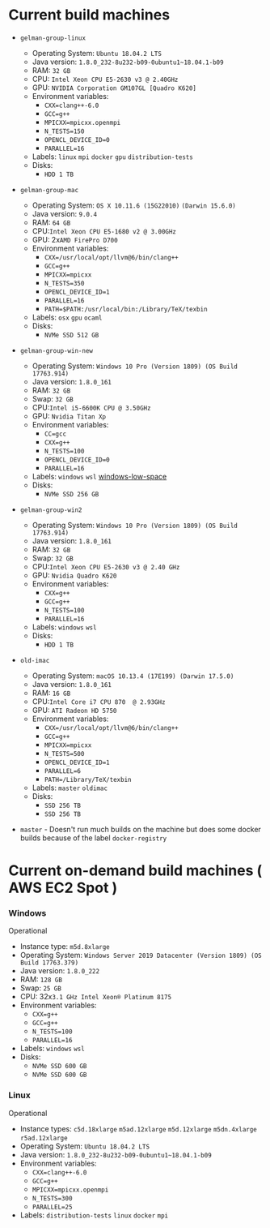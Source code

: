 # Current build machines

- `gelman-group-linux`
    - Operating System: `Ubuntu 18.04.2 LTS`
    - Java version: `1.8.0_232-8u232-b09-0ubuntu1~18.04.1-b09`
    - RAM: `32 GB`
    - CPU: `Intel Xeon CPU E5-2630 v3 @ 2.40GHz`
    - GPU: `NVIDIA Corporation GM107GL [Quadro K620]`
    - Environment variables:
        - `CXX=clang++-6.0`
        - `GCC=g++`
        - `MPICXX=mpicxx.openmpi`
        - `N_TESTS=150`
        - `OPENCL_DEVICE_ID=0`
        - `PARALLEL=16`
    - Labels: `linux` `mpi` `docker` `gpu` `distribution-tests`
    - Disks:
        - `HDD 1 TB`
        
- `gelman-group-mac`
    - Operating System: `OS X 10.11.6 (15G22010)` `(Darwin 15.6.0)`
    - Java version: `9.0.4`
    - RAM: `64 GB`
    - CPU:`Intel Xeon CPU E5-1680 v2 @ 3.00GHz`
    - GPU: 2x`AMD FirePro D700`
    - Environment variables:
        - `CXX=/usr/local/opt/llvm@6/bin/clang++`
        - `GCC=g++`
        - `MPICXX=mpicxx`
        - `N_TESTS=350`
        - `OPENCL_DEVICE_ID=1`
        - `PARALLEL=16`
        - `PATH=$PATH:/usr/local/bin:/Library/TeX/texbin`
    - Labels: `osx` `gpu` `ocaml`
    - Disks:
        - `NVMe SSD 512 GB`
        
- `gelman-group-win-new`
    - Operating System: `Windows 10 Pro (Version 1809) (OS Build 17763.914)`
    - Java version: `1.8.0_161`
    - RAM: `32 GB`
    - Swap: `32 GB`
    - CPU:`Intel i5-6600K CPU @ 3.50GHz`
    - GPU: `Nvidia Titan Xp`
    - Environment variables:
        - `CC=gcc`
        - `CXX=g++`
        - `N_TESTS=100`
        - `OPENCL_DEVICE_ID=0`
        - `PARALLEL=16`
    - Labels: `windows` `wsl` [windows-low-space](https://jenkins.mc-stan.org/job/Clean-windows-workdir/)
    - Disks:
        - `NVMe SSD 256 GB`
        
- `gelman-group-win2`
    - Operating System: `Windows 10 Pro (Version 1809) (OS Build 17763.914)`
    - Java version: `1.8.0_161`
    - RAM: `32 GB`
    - Swap: `32 GB`
    - CPU:`Intel Xeon CPU E5-2630 v3 @ 2.40 GHz`
    - GPU: `Nvidia Quadro K620`
    - Environment variables:
        - `CXX=g++`
        - `GCC=g++`
        - `N_TESTS=100`
        - `PARALLEL=16`
    - Labels: `windows` `wsl`
    - Disks:
        - `HDD 1 TB`

- `old-imac`
    - Operating System: `macOS 10.13.4 (17E199) (Darwin 17.5.0)`
    - Java version: `1.8.0_161`
    - RAM: `16 GB`
    - CPU:`Intel Core i7 CPU 870  @ 2.93GHz`
    - GPU: `ATI Radeon HD 5750`
    - Environment variables:
        - `CXX=/usr/local/opt/llvm@6/bin/clang++`
        - `GCC=g++`
        - `MPICXX=mpicxx`
        - `N_TESTS=500`
        - `OPENCL_DEVICE_ID=1`
        - `PARALLEL=6`
        - `PATH=/Library/TeX/texbin`
    - Labels: `master` `oldimac`
    - Disks:
        - `SSD 256 TB`
        - `SSD 256 TB`

- `master` - Doesn't run much builds on the machine but does some docker builds because of the label `docker-registry`

# Current on-demand build machines ( AWS EC2 Spot )

### Windows

Operational

- Instance type: `m5d.8xlarge`
- Operating System: `Windows Server 2019 Datacenter (Version 1809) (OS Build 17763.379)`
- Java version: `1.8.0_222`
- RAM: `128 GB`
- Swap: `25 GB`
- CPU: 32x`3.1 GHz Intel Xeon® Platinum 8175`
- Environment variables:
    - `CXX=g++`
    - `GCC=g++`
    - `N_TESTS=100`
    - `PARALLEL=16`
- Labels: `windows` `wsl`
- Disks:
    - `NVMe SSD 600 GB`
    - `NVMe SSD 600 GB`

### Linux

Operational

- Instance types: `c5d.18xlarge` `m5ad.12xlarge` `m5d.12xlarge` `m5dn.4xlarge` `r5ad.12xlarge`
- Operating System: `Ubuntu 18.04.2 LTS`
- Java version: `1.8.0_232-8u232-b09-0ubuntu1~18.04.1-b09`
- Environment variables:
    - `CXX=clang++-6.0`
    - `GCC=g++`
    - `MPICXX=mpicxx.openmpi`
    - `N_TESTS=300`
    - `PARALLEL=25`
- Labels: `distribution-tests` `linux` `docker` `mpi`
